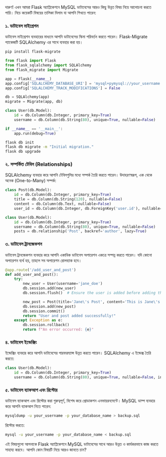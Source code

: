 দারুণ! এখন আমরা Flask অ্যাপ্লিকেশনে MySQL ডাটাবেসের আরও কিছু উন্নত বিষয় নিয়ে আলোচনা করতে পারি। নিচে কয়েকটি বিষয়ের তালিকা দিলাম যা আপনি শিখতে পারেন:

### ১. ডাটাবেস মাইগ্রেশন
ডাটাবেস মাইগ্রেশন ব্যবহারের মাধ্যমে আপনি ডাটাবেসের স্কিমা পরিবর্তন করতে পারেন। Flask-Migrate প্যাকেজটি SQLAlchemy এর সাথে ব্যবহার করা হয়।

```bash
pip install flask-migrate
```

```python
from flask import Flask
from flask_sqlalchemy import SQLAlchemy
from flask_migrate import Migrate

app = Flask(__name__)
app.config['SQLALCHEMY_DATABASE_URI'] = 'mysql+pymysql://your_username:your_password@localhost/your_database_name'
app.config['SQLALCHEMY_TRACK_MODIFICATIONS'] = False

db = SQLAlchemy(app)
migrate = Migrate(app, db)

class User(db.Model):
    id = db.Column(db.Integer, primary_key=True)
    username = db.Column(db.String(80), unique=True, nullable=False)

if __name__ == '__main__':
    app.run(debug=True)
```

```bash
flask db init
flask db migrate -m "Initial migration."
flask db upgrade
```

### ২. সম্পর্কিত টেবিল (Relationships)
SQLAlchemy ব্যবহার করে আপনি টেবিলগুলির মধ্যে সম্পর্ক তৈরি করতে পারেন। উদাহরণস্বরূপ, এক থেকে অনেক (One-to-Many) সম্পর্ক:

```python
class Post(db.Model):
    id = db.Column(db.Integer, primary_key=True)
    title = db.Column(db.String(120), nullable=False)
    content = db.Column(db.Text, nullable=False)
    user_id = db.Column(db.Integer, db.ForeignKey('user.id'), nullable=False)

class User(db.Model):
    id = db.Column(db.Integer, primary_key=True)
    username = db.Column(db.String(80), unique=True, nullable=False)
    posts = db.relationship('Post', backref='author', lazy=True)
```

### ৩. ডাটাবেস ট্রানজেকশন
ডাটাবেস ট্রানজেকশন ব্যবহার করে আপনি একাধিক ডাটাবেস অপারেশন একত্রে সম্পন্ন করতে পারেন। যদি কোনো অপারেশন ব্যর্থ হয়, তাহলে সব অপারেশন রোলব্যাক হবে।

```python
@app.route('/add_user_and_post')
def add_user_and_post():
    try:
        new_user = User(username='jane_doe')
        db.session.add(new_user)
        db.session.flush()  # Ensure the user is added before adding the post

        new_post = Post(title='Jane\'s Post', content='This is Jane\'s first post.', user_id=new_user.id)
        db.session.add(new_post)
        db.session.commit()
        return "User and post added successfully!"
    except Exception as e:
        db.session.rollback()
        return f"An error occurred: {e}"
```

### ৪. ডাটাবেস ইন্ডেক্সিং
ইন্ডেক্সিং ব্যবহার করে আপনি ডাটাবেসের পারফরম্যান্স উন্নত করতে পারেন। SQLAlchemy এ ইন্ডেক্স তৈরি করতে:

```python
class User(db.Model):
    id = db.Column(db.Integer, primary_key=True)
    username = db.Column(db.String(80), unique=True, nullable=False, index=True)
```

### ৫. ডাটাবেস ব্যাকআপ এবং রিস্টোর
ডাটাবেস ব্যাকআপ এবং রিস্টোর করা গুরুত্বপূর্ণ, বিশেষ করে প্রোডাকশন এনভায়রনমেন্টে। MySQL ডাম্প ব্যবহার করে আপনি ব্যাকআপ নিতে পারেন:

```bash
mysqldump -u your_username -p your_database_name > backup.sql
```

রিস্টোর করতে:

```bash
mysql -u your_username -p your_database_name < backup.sql
```

এই বিষয়গুলো আপনাকে Flask অ্যাপ্লিকেশনে MySQL ডাটাবেসের সাথে আরও উন্নত ও কার্যকরভাবে কাজ করতে সাহায্য করবে। আপনি কোন বিষয়টি নিয়ে আরও জানতে চান?